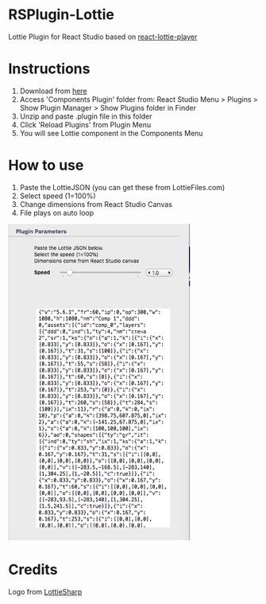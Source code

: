 # RSPlugin-Lottie
Lottie Plugin for React Studio
based on [react-lottie-player](https://www.npmjs.com/package/react-lottie-player)

# Instructions
1. Download from [here](https://github.com/automediaAI/RSPlugin-Lottie/releases/download/1.1/Lottie.plugin.zip)
2. Access 'Components Plugin' folder from: React Studio Menu > Plugins > Show Plugin Manager > Show Plugins folder in Finder
3. Unzip and paste .plugin file in this folder
4. Click 'Reload Plugins' from Plugin Menu
5. You will see Lottie component in the Components Menu

# How to use 
1. Paste the LottieJSON (you can get these from LottieFiles.com)
2. Select speed (1=100%)
3. Change dimensions from React Studio Canvas
4. File plays on auto loop

![Plugin running in React Studio](https://raw.githubusercontent.com/automediaAI/RSPlugin-Lottie/master/screenshot.png)

# Credits
Logo from [LottieSharp](https://github.com/ascora/LottieSharp )


